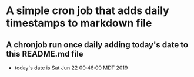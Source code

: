 A simple cron job that adds daily timestamps to markdown file
============================================================
## A chronjob run once daily adding today's date to this README.md file
* today's date is Sat Jun 22 00:46:00 MDT 2019
